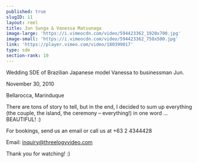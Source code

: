 ```yaml
---
published: true
slugID: 11
layout: reel
title: Jun Sunga & Vanessa Matsunaga
image-large: 'https://i.vimeocdn.com/video/594423362_1920x700.jpg'
image-small: 'https://i.vimeocdn.com/video/594423362_750x500.jpg'
link: 'https://player.vimeo.com/video/180399017'
type: sde
section-rank: 10
---
```

Wedding SDE of Brazilian Japanese model Vanessa to businessman Jun.

November 30, 2010

Bellarocca, Marinduque

There are tons of story to tell, but in the end, I decided to sum up everything (the couple, the island, the ceremony – everything!) in one word … BEAUTIFUL! :)

For bookings, send us an email or call us at +63 2 4344428

Email: inquiry@threelogyvideo.com

Thank you for watching! :)

